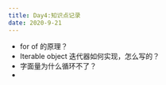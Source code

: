 ```yaml
---
title: Day4:知识点记录
date: 2020-9-21
---
```


- for of 的原理？
- Iterable object 迭代器如何实现，怎么写的？
- 字面量为什么循环不了？
- 
